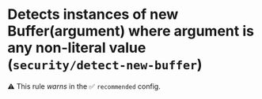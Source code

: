 # Detects instances of new Buffer(argument) where argument is any non-literal value (`security/detect-new-buffer`)

⚠️ This rule _warns_ in the ✅ `recommended` config.

<!-- end auto-generated rule header -->
